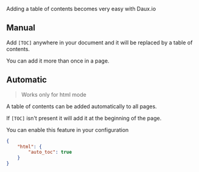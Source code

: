 Adding a table of contents becomes very easy with Daux.io

## Manual

Add `[TOC]` anywhere in your document and it will be replaced by a table of contents.

You can add it more than once in a page.

## Automatic

> Works only for html mode

A table of contents can be added automatically to all pages.

If `[TOC]` isn't present it will add it at the beginning of the page.

You can enable this feature in your configuration

```json
{
    "html": {
        "auto_toc": true
    }
}
```


